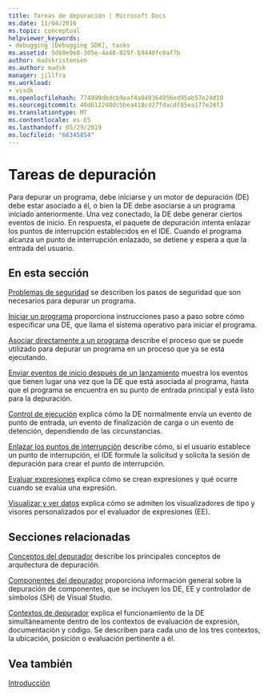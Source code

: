 ```yaml
---
title: Tareas de depuración | Microsoft Docs
ms.date: 11/04/2016
ms.topic: conceptual
helpviewer_keywords:
- debugging [Debugging SDK], tasks
ms.assetid: 5d60e9e8-305e-4a48-829f-b9440fc8af7b
author: madskristensen
ms.author: madsk
manager: jillfra
ms.workload:
- vssdk
ms.openlocfilehash: 774999dbdcb9eaf4a948364956ed95ab57e24d10
ms.sourcegitcommit: 40d612240dc5bea418cd27fdacdf85ea177e2df3
ms.translationtype: MT
ms.contentlocale: es-ES
ms.lasthandoff: 05/29/2019
ms.locfileid: "66345854"
---
```

# <a name="debug-tasks"></a>Tareas de depuración
Para depurar un programa, debe iniciarse y un motor de depuración (DE) debe estar asociado a él, o bien la DE debe asociarse a un programa iniciado anteriormente. Una vez conectado, la DE debe generar ciertos eventos de inicio. En respuesta, el paquete de depuración intenta enlazar los puntos de interrupción establecidos en el IDE. Cuando el programa alcanza un punto de interrupción enlazado, se detiene y espera a que la entrada del usuario.

## <a name="in-this-section"></a>En esta sección
 [Problemas de seguridad](../../extensibility/debugger/security-issues.md) se describen los pasos de seguridad que son necesarios para depurar un programa.

 [Iniciar un programa](../../extensibility/debugger/launching-a-program.md) proporciona instrucciones paso a paso sobre cómo especificar una DE, que llama el sistema operativo para iniciar el programa.

 [Asociar directamente a un programa](../../extensibility/debugger/attaching-directly-to-a-program.md) describe el proceso que se puede utilizado para depurar un programa en un proceso que ya se está ejecutando.

 [Enviar eventos de inicio después de un lanzamiento](../../extensibility/debugger/sending-startup-events-after-a-launch.md) muestra los eventos que tienen lugar una vez que la DE que está asociada al programa, hasta que el programa se encuentra en su punto de entrada principal y está listo para la depuración.

 [Control de ejecución](../../extensibility/debugger/control-of-execution.md) explica cómo la DE normalmente envía un evento de punto de entrada, un evento de finalización de carga o un evento de detención, dependiendo de las circunstancias.

 [Enlazar los puntos de interrupción](../../extensibility/debugger/binding-breakpoints.md) describe cómo, si el usuario establece un punto de interrupción, el IDE formule la solicitud y solicita la sesión de depuración para crear el punto de interrupción.

 [Evaluar expresiones](../../extensibility/debugger/evaluating-expressions.md) explica cómo se crean expresiones y qué ocurre cuando se evalúa una expresión.

 [Visualizar y ver datos](../../extensibility/debugger/visualizing-and-viewing-data.md) explica cómo se admiten los visualizadores de tipo y visores personalizados por el evaluador de expresiones (EE).

## <a name="related-sections"></a>Secciones relacionadas
 [Conceptos del depurador](../../extensibility/debugger/debugger-concepts.md) describe los principales conceptos de arquitectura de depuración.

 [Componentes del depurador](../../extensibility/debugger/debugger-components.md) proporciona información general sobre la depuración de componentes, que se incluyen los DE, EE y controlador de símbolos (SH) de Visual Studio.

 [Contextos de depurador](../../extensibility/debugger/debugger-contexts.md) explica el funcionamiento de la DE simultáneamente dentro de los contextos de evaluación de expresión, documentación y código. Se describen para cada uno de los tres contextos, la ubicación, posición o evaluación pertinente a él.

## <a name="see-also"></a>Vea también
 [Introducción](../../extensibility/debugger/getting-started-with-debugger-extensibility.md)